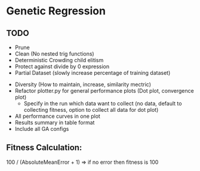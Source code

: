 # Genetic Regression

## TODO

- Prune
- Clean (No nested trig functions)
- Deterministic Crowding child elitism
- Protect against divide by 0 expression
- Partial Dataset (slowly increase percentage of training dataset)

* Diversity (How to maintain, increase, similarity mectric)
* Refactor plotter.py for general performance plots (Dot plot, convergence plot)
  - Specify in the run which data want to collect (no data, default to collecting fitness, option to collect all data for dot plot)
* All performance curves in one plot
* Results summary in table format
* Include all GA configs

## Fitness Calculation:

100 / (AbsoluteMeanError + 1) => if no error then fitness is 100
